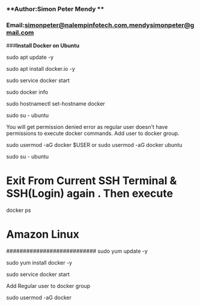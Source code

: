 ### **Author:Simon Peter Mendy **
### **Email:simonpeter@nalempinfotech.com,mendysimonpeter@gmail.com**
###**Install Docker on  Ubuntu**


sudo apt update -y


sudo apt install docker.io -y


sudo service docker start

sudo docker info

sudo hostnamectl set-hostname docker   

sudo su - ubuntu

You will get permission denied error as regular user 
doesn't have permissions to execute docker commands. 
Add user to docker group.

sudo usermod -aG docker $USER 
     or 
sudo usermod -aG docker ubuntu

sudo su - ubuntu  

# Exit From Current SSH Terminal & SSH(Login) again . Then execute 
docker ps

# Amazon Linux
###########################
sudo yum update -y    

sudo yum install docker -y

sudo service docker start

Add Regular user to docker group

sudo usermod -aG docker  <username>

